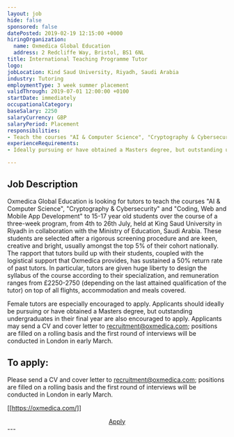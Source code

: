 ```yaml
---
layout: job
hide: false
sponsored: false
datePosted: 2019-02-19 12:15:00 +0000
hiringOrganization:
  name: Oxmedica Global Education
  address: 2 Redcliffe Way, Bristol, BS1 6NL
title: International Teaching Programme Tutor
logo:
jobLocation: Kind Saud University, Riyadh, Saudi Arabia
industry: Tutoring
employmentType: 3 week summer placement
validThrough: 2019-07-01 12:00:00 +0100
startDate: immediately
occupationalCategory:
baseSalary: 2250
salaryCurrency: GBP
salaryPeriod: Placement
responsibilities:
- Teach the courses "AI & Computer Science", "Cryptography & Cybersecurity" and "Coding, Web and Mobile App Development" to 15-17 year old students.
experienceRequirements:
- Ideally pursuing or have obtained a Masters degree, but outstanding undergraduates in their final year are also encouraged to apply.

---
```

## Job Description
Oxmedica Global Education is looking for tutors to teach the courses "AI & Computer Science", "Cryptography & Cybersecurity" and "Coding, Web and Mobile App Development" to 15-17 year old students over the course of a three-week program, from 4th to 26th July, held at King Saud University in Riyadh in collaboration with the Ministry of Education, Saudi Arabia. These students are selected after a rigorous screening procedure and are keen, creative and bright, usually amongst the top 5% of their cohort nationally. The rapport that tutors build up with their students, coupled with the logistical support that Oxmedica provides, has sustained a 50% return rate of past tutors. In particular, tutors are given huge liberty to design the syllabus of the course according to their specialization, and remuneration ranges from £2250-2750 (depending on the last attained qualification of the tutor) on top of all flights, accommodation and meals covered.

Female tutors are especially encouraged to apply. Applicants should ideally be pursuing or have obtained a Masters degree, but outstanding undergraduates in their final year are also encouraged to apply. Applicants may send a CV and cover letter to recruitment@oxmedica.com; positions are filled on a rolling basis and the first round of interviews will be conducted in London in early March.  

## To apply:
Please send a CV and cover letter to recruitment@oxmedica.com; positions are filled on a rolling basis and the first round of interviews will be conducted in London in early March.  

[[https://oxmedica.com/]]

<div class="to-apply" style="text-align: center">
  <a class="btn btn--dark" style="margin: 20px" href="mailto:recruitment@oxmedica.com">
    Apply
  </a>
</div>
---
